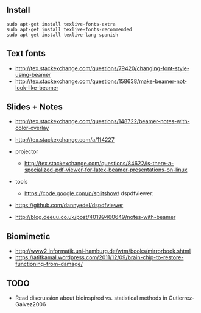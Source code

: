 
## Install

```
sudo apt-get install texlive-fonts-extra
sudo apt-get install texlive-fonts-recommended
sudo apt-get install texlive-lang-spanish
```

## Text fonts

* http://tex.stackexchange.com/questions/79420/changing-font-style-using-beamer
* http://tex.stackexchange.com/questions/158638/make-beamer-not-look-like-beamer

## Slides + Notes

* http://tex.stackexchange.com/questions/148722/beamer-notes-with-color-overlay
* http://tex.stackexchange.com/a/114227
* projector
    * http://tex.stackexchange.com/questions/84622/is-there-a-specialized-pdf-viewer-for-latex-beamer-presentations-on-linux
* tools
    * https://code.google.com/p/splitshow/
dspdfviewer:

* https://github.com/dannyedel/dspdfviewer
* http://blog.deeuu.co.uk/post/40199460649/notes-with-beamer

## Biomimetic

* http://www2.informatik.uni-hamburg.de/wtm/books/mirrorbook.shtml
* https://atifkamal.wordpress.com/2011/12/09/brain-chip-to-restore-functioning-from-damage/

## TODO

* Read discrussion about bioinspired vs. statistical methods in Gutierrez-Galvez2006
